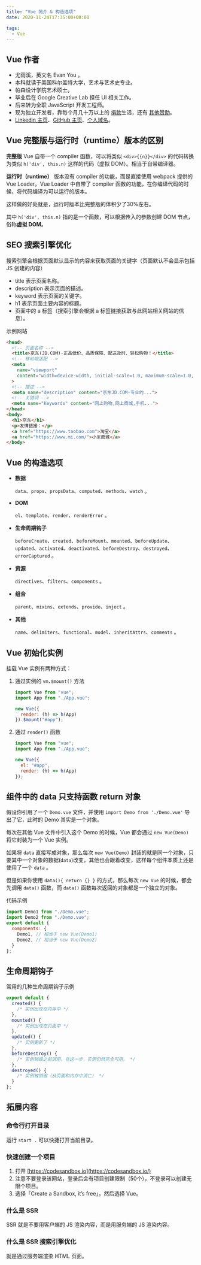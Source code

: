 ```yaml
---
title: "Vue 简介 & 构造选项"
date: 2020-11-24T17:35:00+08:00

tags:
  - Vue
---
```


## Vue 作者

- 尤雨溪，英文名 Evan You 。
- 本科就读于美国科尔盖特大学，艺术与艺术史专业。
- 帕森设计学院艺术硕士。
- 毕业后在 Google Creative Lab 担任 UI 相关工作。
- 后来转为全职 JavaScript 开发工程师。
- 现为独立开发者，靠每个月几十万以上的 [捐款](https://www.patreon.com/evanyou)生活，还有 [其他赞助](https://opencollective.com/vuejs)。
- [Linkedin 主页](https://www.linkedin.com/in/evanyou)、[GitHub 主页](https://github.com/yyx990803)、[个人域名](https://evanyou.me/)。

## Vue 完整版与运行时（runtime）版本的区别

**完整版** Vue 自带一个 compiler 函数，可以将类似 `<div>{{n}}</div>` 的代码转换为类似 `h('div', this.n)` 这样的代码（虚拟 DOM）。相当于自带编译器。

**运行时（runtime）** 版本没有 compiler 的功能，而是直接使用 webpack 提供的 Vue Loader。Vue Loader 中自带了 compiler 函数的功能，在你编译代码的时候，将代码编译为可以运行的版本。

这样做的好处就是，运行时版本比完整版的体积少了30%左右。

其中 `h('div', this.n)` 指的是一个函数，可以根据传入的参数创建 DOM 节点，俗称**虚拟 DOM**。

## SEO 搜索引擎优化

搜索引擎会根据页面默认显示的内容来获取页面的关键字（页面默认不会显示包括 JS 创建的内容）
- title 表示页面名称。
- description 表示页面的描述。
- keyword 表示页面的关键字。
- h1 表示页面主要内容的标题。
- 页面中的 a 标签（搜索引擎会根据 a 标签链接获取与此网站相关网站的信息）。

示例网站

```html
<head>
  <!-- 页面名称 -->
  <title>京东(JD.COM)-正品低价、品质保障、配送及时、轻松购物！</title>
  <!-- 移动端适配 -->
  <meta
    name="viewport"
    content="width=device-width, initial-scale=1.0, maximum-scale=1.0, user-scalable=yes"
  >
  <!-- 描述 -->    
  <meta name="description" content="京东JD.COM-专业的...">
  <!-- 关键词 -->    
  <meta name="Keywords" content="网上购物,网上商城,手机...">
</head>
<body>
  <h1>京东</h1>
  <p>友情链接：</p>
  <a href="https://www.taobao.com">淘宝</a>
  <a href="https://www.mi.com/">小米商城</a>
</body>
```

## Vue 的构造选项

- **数据**
  
  `data`、`props`、`propsData`、`computed`、`methods`、`watch` 。

- **DOM**
  
  `el`、`template`、`render`、`renderError` 。

- **生命周期钩子**
  
  `beforeCreate`、`created`、`beforeMount`、`mounted`、`beforeUpdate`、`updated`、`activated`、`deactivated`、`beforeDestroy`、`destroyed`、`errorCaptured` 。

- **资源**
  
  `directives`、`filters`、`components` 。
  
- **组合**
  
  `parent`、`mixins`、`extends`、`provide`、`inject` 。

- **其他**
  
  `name`、`delimiters`、`functional`、`model`、`inheritAttrs`、`comments` 。

## Vue 初始化实例

挂载 Vue 实例有两种方式：

1. 通过实例的 `vm.$mount()` 方法

    ```js
    import Vue from "vue";
    import App from "./App.vue";

    new Vue({
      render: (h) => h(App)
    }).$mount("#app");
    ```

2. 通过 `render()` 函数

    ```js
    import Vue from "vue";
    import App from "./App.vue";

    new Vue({
      el: "#app",
      render: (h) => h(App)
    });
    ```

## 组件中的 data 只支持函数 return 对象

假设你引用了一个 `Demo.vue` 文件，并使用 `import Demo from './Demo.vue'` 导出了它，此时的 Demo 其实是一个对象。

每次在其他 Vue 文件中引入这个 Demo 的时候，Vue 都会通过 `new Vue(Demo)` 将它封装为一个 Vue 实例。

如果将 `data` 直接写成对象，那么每次 `new Vue(Demo)` 封装的就是同一个对象，只要其中一个对象的数据(`data`)改变，其他也会跟着改变，这样每个组件本质上还是使用了一个 `data` 。

但是如果你使用 `data(){ return {} }` 的方式，那么每次 `new Vue` 的时候，都会先调用 `data()` 函数，而 `data()` 函数每次返回的对象都是一个独立的对象。

代码示例

```js
import Demo1 from "./Demo.vue";
import Demo2 from "./Demo.vue";
export default {
  components: {
    Demo1, // 相当于 new Vue(Demo1)
    Demo2, // 相当于 new Vue(Demo2)
  }
};
```

## 生命周期钩子

常用的几种生命周期钩子示例

```js
export default {
  created() {
    /* 实例出现在内存中 */
  },
  mounted() {
    /* 实例出现在页面中 */
  },
  updated() {
    /* 实例更新了 */
  },
  beforeDestroy() {
    /* 实例销毁之前调用。在这一步，实例仍然完全可用。 */
  },
  destroyed() {
    /* 实例被销毁（从页面和内存中消亡） */
  }
};
```

## 拓展内容

### 命令行打开目录

运行 `start .` 可以快捷打开当前目录。

### 快速创建一个项目

1. 打开 [https://codesandbox.io](https://codesandbox.io/)
2. 注意不要登录该网站，登录后会有项目创建限制（50个），不登录可以创建无限个项目。
3. 选择「Create a Sandbox, it’s free」，然后选择 Vue。

### 什么是 SSR

SSR 就是不要用客户端的 JS 渲染内容，而是用服务端的 JS 渲染内容。

### 什么是 SSR 搜索引擎优化

就是通过服务端渲染 HTML 页面。
